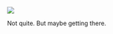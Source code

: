 ![](https://db-feed.s3.amazonaws.com/legacy/Screen_Shot_2017-04-27_at_6_39_06_PM-1493332776552.png)

Not quite. But maybe getting there.
